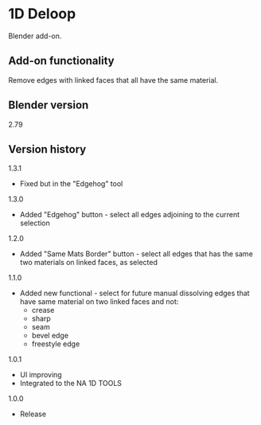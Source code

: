 # 1D Deloop

Blender add-on.

Add-on functionality
-
Remove edges with linked faces that all have the same material.

Blender version
-
2.79

Version history
-
1.3.1
- Fixed but in the "Edgehog" tool

1.3.0
- Added "Edgehog" button - select all edges adjoining to the current selection

1.2.0
- Added "Same Mats Border" button - select all edges that has the same two materials on linked faces, as selected

1.1.0
- Added new functional - select for future manual dissolving edges that have same material on two linked faces and not:
  - crease
  - sharp
  - seam
  - bevel edge
  - freestyle edge

1.0.1
- UI improving
- Integrated to the NA 1D TOOLS

1.0.0
- Release
